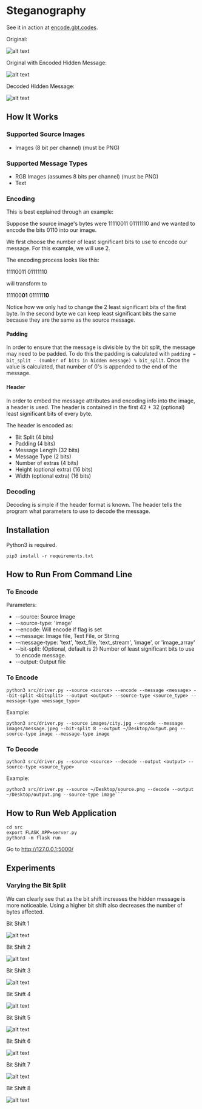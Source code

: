 # Steganography

See it in action at [encode.gbt.codes](http://encode.gbt.codes).

Original:

![alt text](images/city.jpg "original")

Original with Encoded Hidden Message:

![alt text](images/encoded.png "encoded")

Decoded Hidden Message:

![alt text](images/message.jpeg "decoded")

## How It Works

### Supported Source Images
* Images (8 bit per channel) (must be PNG)

### Supported Message Types
* RGB Images (assumes 8 bits per channel) (must be PNG)
* Text

### Encoding

This is best explained through an example:

Suppose the source image's bytes were 11110011 01111110
and we wanted to encode the bits  0110 into our image.

We first choose the number of least significant bits to use to encode our message. For this example, we will use 2.

The encoding process looks like this:

11110011 01111110

will transform to 

111100**01** 011111**10**

Notice how we only had to change the 2 least significant bits of the first byte. In the second byte we can keep least significant bits the same because they are the same as the source message.

#### Padding

In order to ensure that the message is divisible by the bit split, the message may need to be padded.
To do this the padding is calculated with `padding = bit_split - (number of bits in hidden message) % bit_split`. Once the value is calculated, that number of 0's is appended to the end of the message.

#### Header

In order to embed the message attributes and encoding info into the image, a header is used.
The header is contained in the first 42 + 32 (optional) least significant bits of every byte.

The header is encoded as:
* Bit Split (4 bits)
* Padding (4 bits)
* Message Length (32 bits)
* Message Type (2 bits)
* Number of extras (4 bits)
* Height (optional extra) (16 bits)
* Width (optional extra) (16 bits)


### Decoding

Decoding is simple if the header format is known. The header tells the program what parameters to use to decode the message.

## Installation

Python3 is required.

```
pip3 install -r requirements.txt
```

## How to Run From Command Line

### To Encode
Parameters:
* --source: Source Image
* --source-type: 'image'
* --encode: Will encode if flag is set
* --message: Image file, Text File, or String
* --message-type: 'text', 'text_file, 'text_stream', 'image', or 'image_array'
* --bit-split: (Optional, default is 2) Number of least significant bits to use to encode message.
* --output: Output file

### To Encode

```
python3 src/driver.py --source <source> --encode --message <message> --bit-split <bitsplit> --output <output> --source-type <source_type> --message-type <message_type>
```

Example:
```
python3 src/driver.py --source images/city.jpg --encode --message images/message.jpeg --bit-split 8 --output ~/Desktop/output.png --source-type image --message-type image
```

### To Decode

```
python3 src/driver.py --source <source> --decode --output <output> --source-type <source_type>
```

Example:

```
python3 src/driver.py --source ~/Desktop/source.png --decode --output ~/Desktop/output.png --source-type image```
```

## How to Run Web Application

```
cd src
export FLASK_APP=server.py
python3 -m flask run
```

Go to http://127.0.0.1:5000/

## Experiments

### Varying the Bit Split
We can clearly see that as the bit shift increases the hidden message is more noticeable.
Using a higher bit shift also decreases the number of bytes affected.


Bit Shift 1

![alt text](images/city1.png "Bit Shift 1") 

Bit Shift 2

![alt text](images/city2.png "Bit Shift 2")

Bit Shift 3

![alt text](images/city3.png "Bit Shift 3")

Bit Shift 4

![alt text](images/city4.png "Bit Shift 4")

Bit Shift 5

![alt text](images/city5.png "Bit Shift 5")

Bit Shift 6

![alt text](images/city6.png "Bit Shift 6")

Bit Shift 7

![alt text](images/city7.png "Bit Shift 7")

Bit Shift 8

![alt text](images/city8.png "Bit Shift 8")

